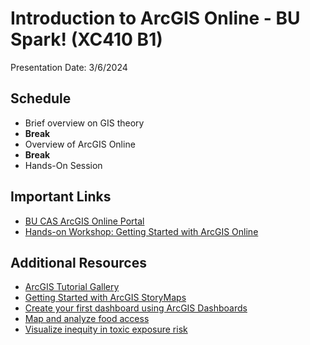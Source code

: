 # Introduction to ArcGIS Online - BU Spark! (XC410 B1)

Presentation Date: 3/6/2024

## Schedule

- Brief overview on GIS theory
- **Break**
- Overview of ArcGIS Online
- **Break**
- Hands-On Session

## Important Links

- [BU CAS ArcGIS Online Portal](https://bucas.maps.arcgis.com/home/index.html)
- [Hands-on Workshop: Getting Started with ArcGIS Online](https://learn.arcgis.com/en/projects/get-started-with-arcgis-online/)

## Additional Resources

- [ArcGIS Tutorial Gallery](https://learn.arcgis.com/en/gallery/#?p=agol)
- [Getting Started with ArcGIS StoryMaps](https://storymaps.arcgis.com/stories/cea22a609a1d4cccb8d54c650b595bc4)
- [Create your first dashboard using ArcGIS Dashboards](https://www.esri.com/arcgis-blog/products/ops-dashboard/mapping/create-first-arcgis-dashboards/)
- [Map and analyze food access](https://learn.arcgis.com/en/projects/map-and-analyze-food-access/)
- [Visualize inequity in toxic exposure risk](https://learn.arcgis.com/en/projects/visualize-inequity-in-toxic-exposure-risk/)
